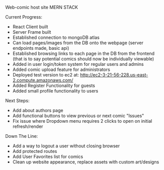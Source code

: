 Web-comic host site
MERN STACK


Current Progress:
- React Client built
- Server Frame built
- Established connection to mongoDB atlas
- Can load pages/images from the DB onto the webpage (server endpoints made, basic api)
- Established browsing links to each page in the DB from the frontend (that is to say potential comics should now be individually viewable)
- Added in user login/token system for regular users and admins
- Added comic upload feature for administrators
- Deployed test version to ec2 at: http://ec2-3-21-56-228.us-east-2.compute.amazonaws.com/
- Added Register Functionality for guests
- Added small profile functionality to users

Next Steps:
- Add about authors page
- Add functional buttons to view previous or next comic "Issues"
- Fix issue where Dropdown menu requires 2 clicks to open on initial refresh/render


Down The Line:
- Add a way to logout a user without closing browser
- Add protected routes
- Add User Favorites list for comics
- Clean up website appearance, replace assets with custom art/designs
